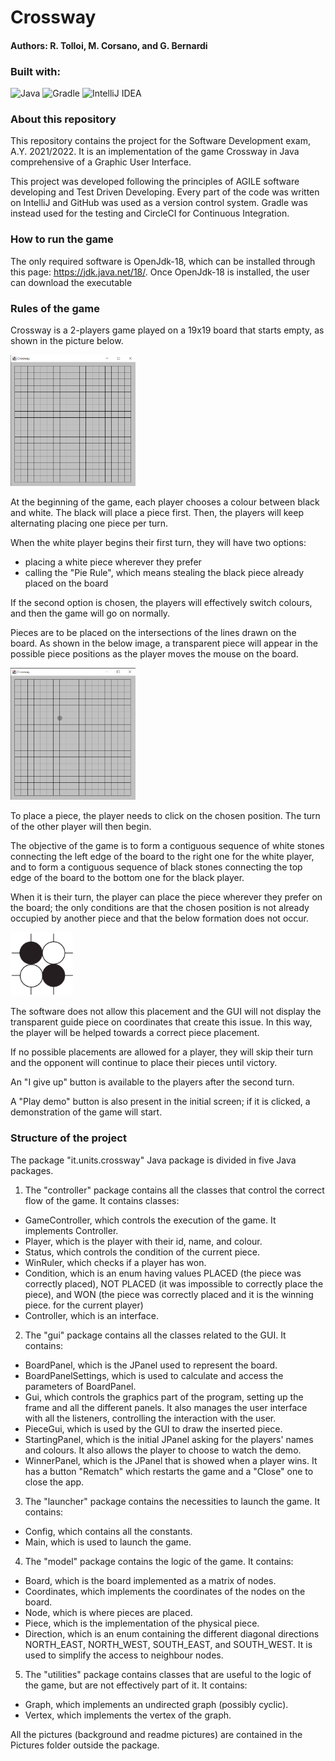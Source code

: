 # Crossway 
#### Authors: R. Tolloi, M. Corsano, and G. Bernardi
### Built with:

![Java](https://img.shields.io/badge/java-%23ED8B00.svg?style=for-the-badge&logo=java&logoColor=white)
![Gradle](https://img.shields.io/badge/Gradle-02303A.svg?style=for-the-badge&logo=Gradle&logoColor=white)
![IntelliJ IDEA](https://img.shields.io/badge/IntelliJIDEA-000000.svg?style=for-the-badge&logo=intellij-idea&logoColor=white)

### About this repository
This repository contains the project for the Software Development exam, A.Y. 2021/2022.
It is an implementation of the game Crossway in Java comprehensive of a Graphic 
User Interface.

This project was developed following the principles of AGILE software developing and
Test Driven Developing. Every part of the code was written on IntelliJ and GitHub was
used as a version control system. Gradle was instead used for the testing and CircleCI for
Continuous Integration.

### How to run the game
The only required software is OpenJdk-18, which can be installed through this page: https://jdk.java.net/18/.
Once OpenJdk-18 is installed, the user can download the executable



### Rules of the game   
Crossway is a 2-players game played on a 19x19 board that starts
empty, as shown in the picture below.

<img src="Pictures/EmptyBoard.png" alt="drawing" width="200"/>

At the beginning of the game, each player chooses a colour 
between black and white. The black will place a piece first. 
Then, the players will keep alternating placing one piece per
turn. 

When the white player begins their first turn, they will have 
two options:
* placing a white piece wherever they prefer
* calling the "Pie Rule", which means stealing the black piece
already placed on the board

If the second option is chosen, the players will effectively
switch colours, and then the game will go on normally.

Pieces are to be placed on the intersections of the lines drawn
on the board. As shown in the below image, a transparent piece
will appear in the possible piece positions as the player moves
the mouse on the board.

<img src="Pictures/BoardWithGhost.png" alt="drawing" width="200"/>

To place a piece, the player needs to click on the chosen
position. The turn of the other player will then begin. 

The objective of the game is to form a contiguous sequence of 
white stones connecting the left edge of the board to the right
one for the white player, and to form a contiguous sequence of
black stones connecting the top edge of the board to the bottom
one for the black player.

When it is their turn, the player can place the piece wherever 
they prefer on the board; the only conditions are that the 
chosen position is not already occupied by another piece and that
 the below formation does not occur.

<img src="Pictures/IllegalPosition.png" alt="drawing" width="100"/>

The software does not allow this placement and the GUI will not
display the transparent guide piece on coordinates that create
this issue. In this way, the player will be helped towards a 
correct piece placement.

If no possible placements are allowed for a player, they will 
skip their turn and the opponent will continue to place their
pieces until victory.

An "I give up" button is available to the players after the second turn. 

A "Play demo" button is also present in the initial screen; if
it is clicked, a demonstration of the game will start.

### Structure of the project
The package "it.units.crossway" Java package is divided in five Java packages.

1. The "controller" package contains all the classes that control the
correct flow of the game. It contains classes:
 * GameController, which controls the
execution of the game. It implements Controller.
 * Player, which is the player with their id, name, and colour.
 * Status, which controls the condition of the current piece.
 * WinRuler, which checks if a player has won.
 * Condition, which is an enum having values PLACED (the piece was 
 correctly placed), NOT PLACED (it was impossible to correctly place the piece),
 and WON (the piece was correctly placed and it is the winning piece.
 for the current player)
 * Controller, which is an interface.

2. The "gui" package contains all the classes related to the GUI.
It contains:
 * BoardPanel, which is the JPanel used to represent the board.
 * BoardPanelSettings, which is used to calculate and access the parameters of BoardPanel.
 * Gui, which controls the graphics part of the program, setting up the frame and
 all the different panels. It also manages the user interface with all the listeners, controlling the 
 interaction with the user.
 * PieceGui, which is used by the GUI to draw the inserted piece.
 * StartingPanel, which is the initial JPanel asking for the players' names
 and colours. It also allows the player to choose to watch the demo.
 * WinnerPanel, which is the JPanel that is showed when a player wins. It
 has a button "Rematch" which restarts the game and a "Close" one to close the app.
 
3. The "launcher" package contains the necessities to launch the game.
It contains:
 * Config, which contains all the constants.
 * Main, which is used to launch the game.

4. The "model" package contains the logic of the game. It contains:
 * Board, which is the board implemented as a matrix of nodes.
 * Coordinates, which implements the coordinates of the nodes on the
 board.
 * Node, which is where pieces are placed.
 * Piece, which is the implementation of the physical piece.
 * Direction, which is an enum containing the different diagonal directions 
 NORTH_EAST, NORTH_WEST, SOUTH_EAST, and SOUTH_WEST. It is used to simplify the
access to neighbour nodes.

5. The "utilities" package contains classes that are useful to the logic of 
the game, but are not effectively part of it. It contains:
* Graph, which implements an undirected graph (possibly cyclic).
* Vertex, which implements the vertex of the graph.
 
All the pictures (background and readme pictures) are contained in the
Pictures folder outside the package.